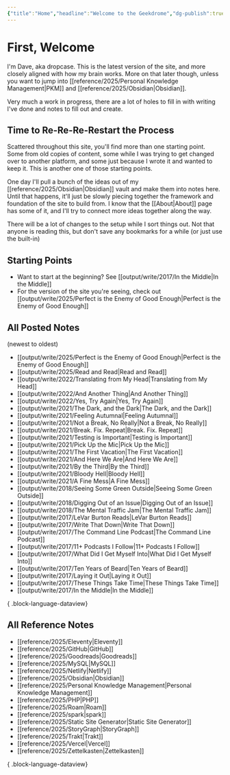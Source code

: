```yaml
---
{"title":"Home","headline":"Welcome to the Geekdrome","dg-publish":true,"dg-home":true,"date":"2025-08-05","created":"2025-08-05T18:40:00","updated":"2025-08-16T12:55:43-04:00","permalink":"/home/","tags":["gardenEntry"],"dgPassFrontmatter":true,"noteIcon":"3"}
---
```


# First, Welcome

I'm Dave, aka dropcase. This is the latest version of the site, and more closely aligned with how my brain works. More on that later though, unless you want to jump into [[reference/2025/Personal Knowledge Management\|PKM]] and [[reference/2025/Obsidian\|Obsidian]].

Very much a work in progress, there are a lot of holes to fill in with writing I've done and notes to fill out and create.

## Time to Re-Re-Re-Restart the Process

Scattered throughout this site, you'll find more than one starting point. Some from old copies of content, some while I was trying to get changed over to another platform, and some just because I wrote it and wanted to keep it. This is another one of those starting points.

One day I'll pull a bunch of the ideas out of my [[reference/2025/Obsidian\|Obsidian]] vault and make them into notes here. Until that happens, it'll just be slowly piecing together the framework and foundation of the site to build from. I know that the [[About\|About]] page has some of it, and I'll try to connect more ideas together along the way.

There will be a lot of changes to the setup while I sort things out. Not that anyone is reading this, but don't save any bookmarks for a while (or just use the built-in)

## Starting Points

- Want to start at the beginning? See [[output/write/2017/In the Middle\|In the Middle]]
- For the version of the site you're seeing, check out [[output/write/2025/Perfect is the Enemy of Good Enough\|Perfect is the Enemy of Good Enough]]

## All Posted Notes
(newest to oldest)
- [[output/write/2025/Perfect is the Enemy of Good Enough\|Perfect is the Enemy of Good Enough]]
- [[output/write/2025/Read and Read\|Read and Read]]
- [[output/write/2022/Translating from My Head\|Translating from My Head]]
- [[output/write/2022/And Another Thing\|And Another Thing]]
- [[output/write/2022/Yes, Try Again\|Yes, Try Again]]
- [[output/write/2021/The Dark, and the Dark\|The Dark, and the Dark]]
- [[output/write/2021/Feeling Autumnal\|Feeling Autumnal]]
- [[output/write/2021/Not a Break, No Really\|Not a Break, No Really]]
- [[output/write/2021/Break. Fix. Repeat\|Break. Fix. Repeat]]
- [[output/write/2021/Testing is Important\|Testing is Important]]
- [[output/write/2021/Pick Up the Mic\|Pick Up the Mic]]
- [[output/write/2021/The First Vacation\|The First Vacation]]
- [[output/write/2021/And Here We Are\|And Here We Are]]
- [[output/write/2021/By the Third\|By the Third]]
- [[output/write/2021/Bloody Hell\|Bloody Hell]]
- [[output/write/2021/A Fine Mess\|A Fine Mess]]
- [[output/write/2018/Seeing Some Green Outside\|Seeing Some Green Outside]]
- [[output/write/2018/Digging Out of an Issue\|Digging Out of an Issue]]
- [[output/write/2018/The Mental Traffic Jam\|The Mental Traffic Jam]]
- [[output/write/2017/LeVar Burton Reads\|LeVar Burton Reads]]
- [[output/write/2017/Write That Down\|Write That Down]]
- [[output/write/2017/The Command Line Podcast\|The Command Line Podcast]]
- [[output/write/2017/11+ Podcasts I Follow\|11+ Podcasts I Follow]]
- [[output/write/2017/What Did I Get Myself Into\|What Did I Get Myself Into]]
- [[output/write/2017/Ten Years of Beard\|Ten Years of Beard]]
- [[output/write/2017/Laying it Out\|Laying it Out]]
- [[output/write/2017/These Things Take Time\|These Things Take Time]]
- [[output/write/2017/In the Middle\|In the Middle]]

{ .block-language-dataview}
## All Reference Notes
- [[reference/2025/Eleventy\|Eleventy]]
- [[reference/2025/GitHub\|GitHub]]
- [[reference/2025/Goodreads\|Goodreads]]
- [[reference/2025/MySQL\|MySQL]]
- [[reference/2025/Netlify\|Netlify]]
- [[reference/2025/Obsidian\|Obsidian]]
- [[reference/2025/Personal Knowledge Management\|Personal Knowledge Management]]
- [[reference/2025/PHP\|PHP]]
- [[reference/2025/Roam\|Roam]]
- [[reference/2025/spark\|spark]]
- [[reference/2025/Static Site Generator\|Static Site Generator]]
- [[reference/2025/StoryGraph\|StoryGraph]]
- [[reference/2025/Trakt\|Trakt]]
- [[reference/2025/Vercel\|Vercel]]
- [[reference/2025/Zettelkasten\|Zettelkasten]]

{ .block-language-dataview}
